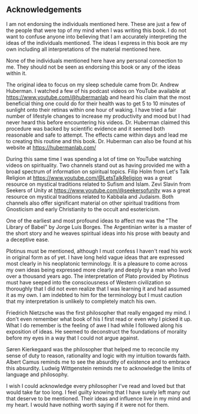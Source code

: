 ## Acknowledgements

I am not endorsing the individuals mentioned here. These are just a few of the people that were top of my mind when I was writing this book. I do not want to confuse anyone into believing that I am accurately interpreting the ideas of the individuals mentioned. The ideas I express in this book are my own including all interpretations of the material mentioned here.

None of the individuals mentioned here have any personal connection to me. They should not be seen as endorsing this book or any of the ideas within it.

The original idea to focus on my sleep schedule came from Dr. Andrew Huberman. I watched a few of his podcast videos on YouTube available at https://www.youtube.com/@hubermanlab and heard his claim that the most beneficial thing one could do for their health was to get 5 to 10 minutes of sunlight onto their retinas within one hour of waking. I have tried a fair number of lifestyle changes to increase my productivity and mood but I had never heard this before encountering his videos. Dr. Huberman claimed this procedure was backed by scientific evidence and it seemed both reasonable and safe to attempt. The effects came within days and lead me to creating this routine and this book. Dr. Huberman can also be found at his website at https://hubermanlab.com/

During this same time I was spending a lot of time on YouTube watching videos on spirituality. Two channels stand out as having provided me with a broad spectrum of information on spiritual topics. Filip Holm from Let's Talk Religion at https://www.youtube.com/@LetsTalkReligion was a great resource on mystical traditions related to Sufism and Islam. Zevi Slavin from Seekers of Unity at https://www.youtube.com/@seekersofunity was a great resource on mystical traditions related to Kabbala and Judaism. Both channels also offer significant material on other spiritual traditions from Gnosticism and early Christianity to the occult and esotericism.

One of the earliest and most profound ideas to affect me was the "The Library of Babel" by Jorge Luis Borges. The Argentinian writer is a master of the short story and he weaves spiritual ideas into his prose with beauty and a deceptive ease.

Plotinus must be mentioned, although I must confess I haven't read his work in original form as of yet. I have long held vague ideas that are expressed most clearly in his neoplatonic terminology. It is a pleasure to come across my own ideas being expressed more clearly and deeply by a man who lived over a thousand years ago. The interpretation of Plato provided by Plotinus must have seeped into the consciousness of Western civilization so thoroughly that I did not even realize that I was learning it and had assumed it as my own. I am indebted to him for the terminology but I must caution that my interpretation is unlikely to completely match his own.

Friedrich Nietzsche was the first philosopher that really engaged my mind. I don't even remember what book of his I first read or even why I picked it up. What I do remember is the feeling of awe I had while I followed along his exposition of ideas. He seemed to deconstruct the foundations of morality before my eyes in a way that I could not argue against.

Søren Kierkegaard was the philosopher that helped me to reconcile my sense of duty to reason, rationality and logic with my intuition towards faith. Albert Camus reminds me to see the absurdity of existence and to embrace this absurdity. Ludwig Wittgenstein reminds me to acknowledge the limits of language and philosophy.

I wish I could acknowledge every philosopher I've read and loved but that would take far too long. I feel guilty knowing that I have surely left many out that deserve to be mentioned. Their ideas and influence live in my mind and my heart. I would have nothing worth saying if it were not for them.
